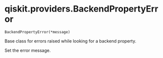 # qiskit.providers.BackendPropertyError

<span id="undefined" />

`BackendPropertyError(*message)`

Base class for errors raised while looking for a backend property.

Set the error message.
